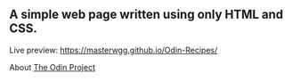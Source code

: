 ## A simple web page written using only HTML and CSS.

Live preview: <https://masterwgg.github.io/Odin-Recipes/>

About [The Odin Project](https://www.theodinproject.com/about)